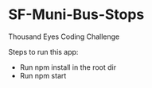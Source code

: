 # SF-Muni-Bus-Stops
Thousand Eyes Coding Challenge

Steps to run this app:

- Run npm install in the root dir
- Run npm start
